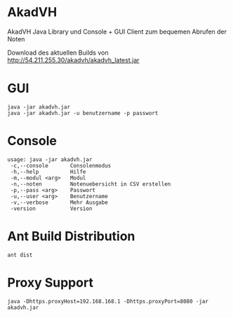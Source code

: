 AkadVH
======

AkadVH Java Library und Console + GUI Client zum bequemen Abrufen der Noten

Download des aktuellen Builds von http://54.211.255.30/akadvh/akadvh_latest.jar

GUI
==

```
java -jar akadvh.jar
java -jar akadvh.jar -u benutzername -p passwort
```

Console
=======

```
usage: java -jar akadvh.jar
 -c,--console       Consolenmodus
 -h,--help          Hilfe
 -m,--modul <arg>   Modul
 -n,--noten         Notenuebersicht in CSV erstellen
 -p,--pass <arg>    Passwort
 -u,--user <arg>    Benutzername
 -v,--verbose       Mehr Ausgabe
 -version           Version
```

Ant Build Distribution
======================

```
ant dist
```

Proxy Support
=============
```
java -Dhttps.proxyHost=192.168.168.1 -Dhttps.proxyPort=8080 -jar akadvh.jar
```



